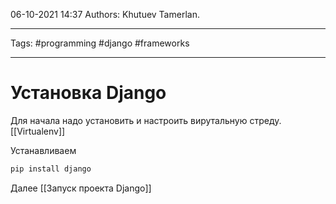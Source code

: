 06-10-2021
14:37
Authors: Khutuev Tamerlan.
***
Tags: #programming #django #frameworks 
***
# Установка Django 
Для начала надо установить и настроить вирутальную стреду.
[[Virtualenv]]

Устанавливаем 
```python
pip install django
```

Далее [[Запуск проекта Django]]